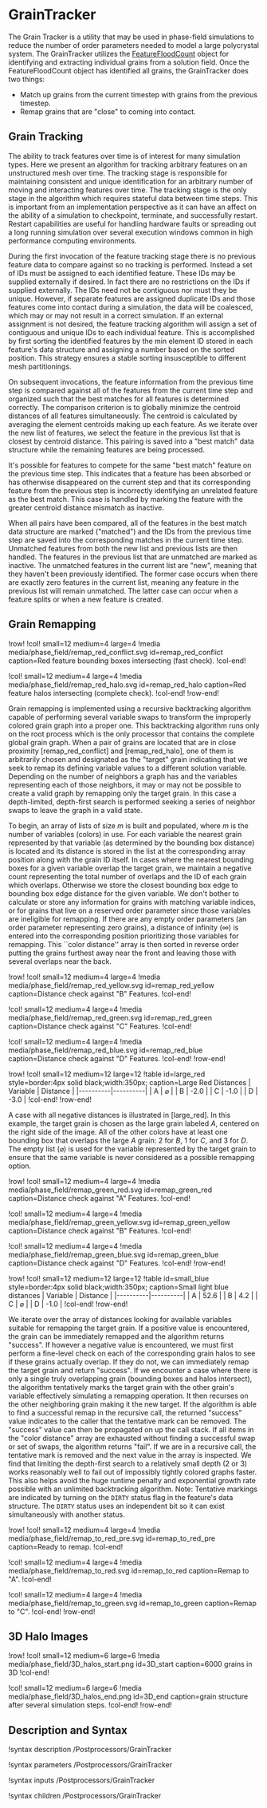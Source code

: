 # GrainTracker

The Grain Tracker is a utility that may be used in phase-field simulations to reduce the number of
order parameters needed to model a large polycrystal system. The GrainTracker utilizes the
[FeatureFloodCount](/FeatureFloodCount.md) object for identifying and extracting individual grains
from a solution field. Once the FeatureFloodCount object has identified all grains, the GrainTracker
does two things:

- Match up grains from the current timestep with grains from the previous timestep.
- Remap grains that are "close" to coming into contact.

## Grain Tracking

The ability to track features over time is of interest for many simulation types. Here we present an
algorithm for tracking arbitrary features on an unstructured mesh over time. The tracking stage is
responsible for maintaining consistent and unique identification for an arbitrary number of moving
and interacting features over time. The tracking stage is the only stage in the algorithm which
requires stateful data between time steps. This is important from an implementation perspective as it
can have an affect on the ability of a simulation to checkpoint, terminate, and successfully
restart. Restart capabilities are useful for handling hardware faults or spreading out a long running
simulation over several execution windows common in high performance computing environments.

During the first invocation of the feature tracking stage there is no previous feature data to
compare against so no tracking is performed. Instead a set of IDs must be assigned to each identified
feature. These IDs may be supplied externally if desired. In fact there are no restrictions on the
IDs if supplied externally. The IDs need not be contiguous nor must they be unique. However, if
separate features are assigned duplicate IDs and those features come into contact during a
simulation, the data will be coalesced, which may or may not result in a correct simulation.  If an
external assignment is not desired, the feature tracking algorithm will assign a set of contiguous
and unique IDs to each individual feature. This is accomplished by first sorting the identified
features by the min element ID stored in each feature's data structure and assigning a number based
on the sorted position. This strategy ensures a stable sorting insusceptible to different mesh
partitionings.

On subsequent invocations, the feature information from the previous time step is compared against
all of the features from the current time step and organized such that the best matches for all
features is determined correctly. The comparison criterion is to globally minimize the centroid
distances of all features simultaneously. The centroid is calculated by averaging the element
centroids making up each feature. As we iterate over the new list of features, we select the feature
in the previous list that is closest by centroid distance. This pairing is saved into a "best match"
data structure while the remaining features are being processed.

It's possible for features to compete for the same "best match" feature on the previous time
step. This indicates that a feature has been absorbed or has otherwise disappeared on the current
step and that its corresponding feature from the previous step is incorrectly identifying an
unrelated feature as the best match. This case is handled by marking the feature with the greater
centroid distance mismatch as inactive.

When all pairs have been compared, all of the features in the best match data structure are marked
("matched") and the IDs from the previous time step are saved into the corresponding matches in the
current time step. Unmatched features from both the new list and previous lists are then handled.
The features in the previous list that are unmatched are marked as inactive. The unmatched features
in the current list are "new", meaning that they haven't been previously identified. The former case
occurs when there are exactly zero features in the current list, meaning any feature in the previous
list will remain unmatched. The latter case can occur when a feature splits or when a new feature is
created.


## Grain Remapping

!row!
!col! small=12 medium=4 large=4
!media media/phase_field/remap_red_conflict.svg
       id=remap_red_conflict
       caption=Red feature bounding boxes intersecting (fast check).
!col-end!

!col! small=12 medium=4 large=4
!media media/phase_field/remap_red_halo.svg
       id=remap_red_halo
       caption=Red feature halos intersecting (complete check).
!col-end!
!row-end!

Grain remapping is implemented using a recursive backtracking algorithm capable of performing several
variable swaps to transform the improperly colored grain graph into a proper one. This backtracking
algorithm runs only on the root process which is the only processor that contains the complete global
grain graph.  When a pair of grains are located that are in close proximity [remap_red_conflict] and
[remap_red_halo], one of them is arbitrarily chosen and designated as the "target" grain indicating
that we seek to remap its defining variable values to a different solution variable. Depending on the
number of neighbors a graph has and the variables representing each of those neighbors, it may or may
not be possible to create a valid graph by remapping only the target grain. In this case a
depth-limited, depth-first search is performed seeking a series of neighbor swaps to leave the graph
in a valid state.

To begin, an array of lists of size $m$ is built and populated, where $m$ is the number of variables
(colors) in use. For each variable the nearest grain represented by that variable (as determined by
the bounding box distance) is located and its distance is stored in the list at the corresponding
array position along with the grain ID itself. In cases where the nearest bounding boxes for a given
variable overlap the target grain, we maintain a negative count representing the total number of
overlaps and the ID of each grain which overlaps. Otherwise we store the closest bounding box edge to
bounding box edge distance for the given variable. We don't bother to calculate or store any
information for grains with matching variable indices, or for grains that live on a reserved order
parameter since those variables are ineligible for remapping. If there are any empty order parameters
(an order parameter representing zero grains), a distance of infinity ($\infty$) is entered into the
corresponding position prioritizing those variables for remapping. This ``color distance'' array is
then sorted in reverse order putting the grains furthest away near the front and leaving those with
several overlaps near the back.

!row!
!col! small=12 medium=4 large=4
!media media/phase_field/remap_red_yellow.svg
       id=remap_red_yellow
       caption=Distance check against "B" Features.
!col-end!

!col! small=12 medium=4 large=4
!media media/phase_field/remap_red_green.svg
       id=remap_red_green
       caption=Distance check against "C" Features.
!col-end!


!col! small=12 medium=4 large=4
!media media/phase_field/remap_red_blue.svg
       id=remap_red_blue
       caption=Distance check against "D" Features.
!col-end!
!row-end!

!row!
!col! small=12 medium=12 large=12
!table id=large_red style=border:4px solid black;width:350px; caption=Large Red Distances
| Variable | Distance |
|----------|----------|
| A        | $\varnothing$ |
| B        | -2.0     |
| C        | -1.0     |
| D        | -3.0     |
!col-end!
!row-end!

A case with all negative distances is illustrated in [large_red]. In this example, the target grain
is chosen as the large grain labeled $A$, centered on the right side of the image. All of the other
colors have at least one bounding box that overlaps the large $A$ grain: 2 for $B$, 1 for $C$, and 3
for $D$.  The empty list ($\varnothing$) is used for the variable represented by the target grain to
ensure that the same variable is never considered as a possible remapping option.

!row!
!col! small=12 medium=4 large=4
!media media/phase_field/remap_green_red.svg
       id=remap_green_red
       caption=Distance check against "A" Features.
!col-end!

!col! small=12 medium=4 large=4
!media media/phase_field/remap_green_yellow.svg
       id=remap_green_yellow
       caption=Distance check against "B" Features.
!col-end!

!col! small=12 medium=4 large=4
!media media/phase_field/remap_green_blue.svg
       id=remap_green_blue
       caption=Distance check against "D" Features.
!col-end!
!row-end!

!row!
!col! small=12 medium=12 large=12
!table id=small_blue style=border:4px solid black;width:350px; caption=Small light blue distances
| Variable | Distance |
|----------|----------|
| A        | 52.6     |
| B        | 4.2      |
| C        | $\varnothing$ |
| D        | -1.0     |
!col-end!
!row-end!

We iterate over the array of distances looking for available variables suitable for remapping the
target grain. If a positive value is encountered, the grain can be immediately remapped and the
algorithm returns "success". If however a negative value is encountered, we must first perform a
fine-level check on each of the corresponding grain halos to see if these grains actually overlap. If
they do not, we can immediately remap the target grain and return "success". If we encounter a case
where there is only a single truly overlapping grain (bounding boxes and halos intersect), the
algorithm tentatively marks the target grain with the other grain's variable effectively simulating a
remapping operation. It then recurses on the other neighboring grain making it the new target. If the
algorithm is able to find a successful remap in the recursive call, the returned "success" value
indicates to the caller that the tentative mark can be removed. The "success" value can then be
propagated on up the call stack. If all items in the "color distance" array are exhausted without
finding a successful swap or set of swaps, the algorithm returns "fail". If we are in a recursive
call, the tentative mark is removed and the next value in the array is inspected. We find that
limiting the depth-first search to a relatively small depth (2 or 3) works reasonably well to fail
out of impossibly tightly colored graphs faster. This also helps avoid the huge runtime penalty and
exponential growth rate possible with an unlimited backtracking algorithm. Note: Tentative markings
are indicated by turning on the `DIRTY` status flag in the feature's data structure. The `DIRTY`
status uses an independent bit so it can exist simultaneously with another status.

!row!
!col! small=12 medium=4 large=4
!media media/phase_field/remap_to_red_pre.svg
       id=remap_to_red_pre
       caption=Ready to remap.
!col-end!

!col! small=12 medium=4 large=4
!media media/phase_field/remap_to_red.svg
       id=remap_to_red
       caption=Remap to "A".
!col-end!

!col! small=12 medium=4 large=4
!media media/phase_field/remap_to_green.svg
       id=remap_to_green
       caption=Remap to "C".
!col-end!
!row-end!

## 3D Halo Images

!row!
!col! small=12 medium=6 large=6
!media media/phase_field/3D_halos_start.png
       id=3D_start
       caption=6000 grains in 3D
!col-end!

!col! small=12 medium=6 large=6
!media media/phase_field/3D_halos_end.png
       id=3D_end
       caption=grain structure after several simulation steps.
!col-end!
!row-end!

## Description and Syntax

!syntax description /Postprocessors/GrainTracker

!syntax parameters /Postprocessors/GrainTracker

!syntax inputs /Postprocessors/GrainTracker

!syntax children /Postprocessors/GrainTracker
